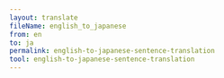 ```yaml
---
layout: translate
fileName: english_to_japanese
from: en
to: ja
permalink: english-to-japanese-sentence-translation
tool: english-to-japanese-sentence-translation
---
```


